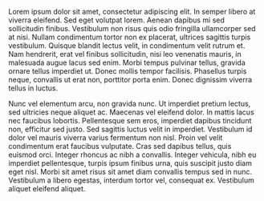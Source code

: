 Lorem ipsum dolor sit amet, consectetur adipiscing elit. In semper libero at viverra eleifend. Sed eget volutpat lorem. Aenean dapibus mi sed sollicitudin finibus. Vestibulum non risus quis odio fringilla ullamcorper sed at nisi. Nullam condimentum tortor non ex placerat, ultrices sagittis turpis vestibulum. Quisque blandit lectus velit, in condimentum velit rutrum et. Nam hendrerit, erat vel finibus sollicitudin, nisi leo venenatis mauris, in malesuada augue lacus sed enim. Morbi tempus pulvinar tellus, gravida ornare tellus imperdiet ut. Donec mollis tempor facilisis. Phasellus turpis neque, convallis ut erat non, porttitor porta enim. Donec dignissim viverra tellus in luctus.

Nunc vel elementum arcu, non gravida nunc. Ut imperdiet pretium lectus, sed ultricies neque aliquet ac. Maecenas vel eleifend dolor. In mattis lacus nec faucibus lobortis. Pellentesque sem eros, imperdiet dapibus tincidunt non, efficitur sed justo. Sed sagittis luctus velit in imperdiet. Vestibulum id dolor vel mauris viverra varius fermentum non nisl. Proin vel velit condimentum erat faucibus vulputate. Cras sed dapibus tellus, quis euismod orci. Integer rhoncus ac nibh a convallis. Integer vehicula, nibh eu imperdiet pellentesque, turpis ipsum finibus urna, quis suscipit justo diam eget nisl. Morbi sit amet risus sit amet diam convallis tempus sed in nunc. Vestibulum a libero egestas, interdum tortor vel, consequat ex. Vestibulum aliquet eleifend aliquet.